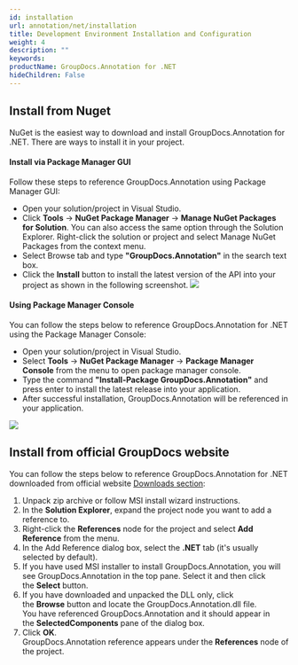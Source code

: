 ```yaml
---
id: installation
url: annotation/net/installation
title: Development Environment Installation and Configuration
weight: 4
description: ""
keywords: 
productName: GroupDocs.Annotation for .NET
hideChildren: False
---
```

## Install from Nuget

NuGet is the easiest way to download and install GroupDocs.Annotation for .NET. There are ways to install it in your project.

#### Install via Package Manager GUI

Follow these steps to reference GroupDocs.Annotation using Package Manager GUI:

*   Open your solution/project in Visual Studio.
*   Click **Tools** -> **NuGet Package Manager** -> **Manage NuGet Packages for Solution**. You can also access the same option through the Solution Explorer. Right-click the solution or project and select Manage NuGet Packages from the context menu.
*   Select Browse tab and type **"GroupDocs.Annotation"** in the search text box.
*   Click the **Install** button to install the latest version of the API into your project as shown in the following screenshot.
![](/annotation/net/images/installation.png)
    

#### Using Package Manager Console

You can follow the steps below to reference GroupDocs.Annotation for .NET using the Package Manager Console:

*   Open your solution/project in Visual Studio.
*   Select **Tools** -> **NuGet Package Manager** -> **Package Manager Console** from the menu to open package manager console.
*   Type the command **"Install-Package GroupDocs.Annotation"** and press enter to install the latest release into your application.
*   After successful installation, GroupDocs.Annotation will be referenced in your application.  
    
![](/annotation/net/images/installation_1.png)
    

## Install from official GroupDocs website

You can follow the steps below to reference GroupDocs.Annotation for .NET downloaded from official website [Downloads section](https://downloads.groupdocs.com/annotation/net):

1.  Unpack zip archive or follow MSI install wizard instructions.
2.  In the **Solution Explorer**, expand the project node you want to add a reference to.
3.  Right-click the **References** node for the project and select **Add Reference** from the menu.
4.  In the Add Reference dialog box, select the **.NET** tab (it's usually selected by default).
5.  If you have used MSI installer to install GroupDocs.Annotation, you will see GroupDocs.Annotation in the top pane. Select it and then click the **Select** button.
6.  If you have downloaded and unpacked the DLL only, click the **Browse** button and locate the GroupDocs.Annotation.dll file.   
    You have referenced GroupDocs.Annotation and it should appear in the **SelectedComponents** pane of the dialog box.
7.  Click **OK**.   
    GroupDocs.Annotation reference appears under the **References** node of the project.
